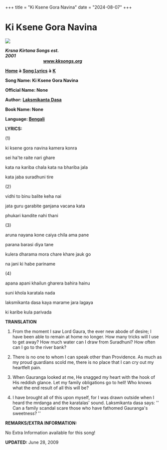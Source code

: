 +++
title = "Ki Ksene Gora Navina"
date = "2024-08-07"
+++

# Ki Ksene Gora Navina
**[![](http://kksongs.org/image_files/image002.jpg)](http://kksongs.org/)**

**_Krsna_** **_Kirtana Songs est. 2001_**                                                                                                                                                      **_www.kksongs.org_**

**[Home](http://kksongs.org/)** **à** **[Song Lyrics](http://kksongs.org/lyrics.html)** **à** **[K](http://kksongs.org/songs/song_k.html)**

**Song Name: Ki Ksene Gora Navina**

**Official Name: None**

**Author:** [**Laksmikanta** **Dasa**](http://kksongs.org/authors/list/laksmikanta.html)

**Book Name: None**

**Language: [Bengali](http://kksongs.org/language/list/bengali.html)**

**LYRICS:**

(1)

ki ksene gora navina kamera konra

sei ha'te raite nari ghare

kata na kariba chala kata na bhariba jala

kata jaba suradhuni tire

(2)

vidhi to binu balite keha nai

jata guru garabite ganjana vacana kata

phukari kandite nahi thani

(3)

aruna nayana kone caiya chila ama pane

parana barasi diya tane

kulera dharama mora chare khare jauk go

na jani ki habe pariname

(4)

apana apani khailun gharera bahira hainu

suni khola karatala nada

laksmikanta dasa kaya marame jara lagaya

ki karibe kula parivada

**TRANSLATION**

1) From the moment I saw Lord Gaura, the ever new abode of desire; I have been able to remain at home no longer. How many tricks will I use to get away? How much water can I draw from Suradhuni? How often can I go to the river bank?

2) There is no one to whom I can speak other than Providence. As much as my proud guardians scold me, there is no place that I can cry out my heartfelt pain.

3) When Gauranga looked at me, He snagged my heart with the hook of His reddish glance. Let my family obligations go to hell! Who knows what the end result of all this will be?

4) I have brought all of this upon myself, for I was drawn outside when I heard the mrdanga and the karatalas' sound. Laksmikanta dasa says: '' Can a family scandal scare those who have fathomed Gauranga's sweetness? ''

**REMARKS/EXTRA INFORMATION:**

No Extra Information available for this song!

**UPDATED:** June 28, 2009